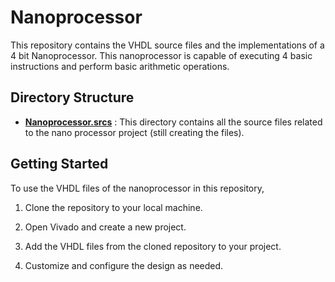 # Nanoprocessor

This repository contains the VHDL source files and the implementations of a 4 bit Nanoprocessor. This nanoprocessor is capable of executing 4 basic instructions and perform basic arithmetic operations. 

## Directory Structure

- **[Nanoprocessor.srcs](https://github.com/Jaybro-git/Nanoprocessor/tree/master/Nanoprocessor.srcs/sources_1/new)** : This directory contains all the source files related to the nano processor project (still creating the files).

## Getting Started

To use the VHDL files of the nanoprocessor in this repository,

1. Clone the repository to your local machine.

2. Open Vivado and create a new project.

3. Add the VHDL files from the cloned repository to your project.

4. Customize and configure the design as needed.